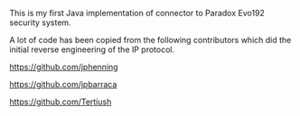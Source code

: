 This is my first Java implementation of connector to Paradox Evo192 security system.

A lot of code has been copied from the following contributors which did the initial reverse engineering of the IP protocol.

https://github.com/jphenning

https://github.com/jpbarraca

https://github.com/Tertiush


